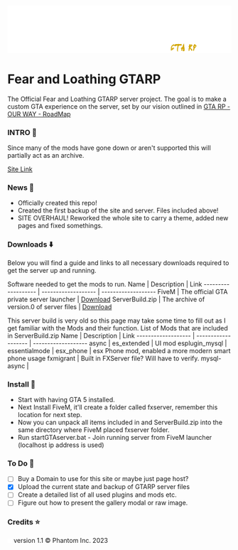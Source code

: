 <img src="images\FaL-banner_alpha.png" width="1000px" height="auto" />

# Fear and Loathing GTARP
The Official Fear and Loathing GTARP server project. The goal is to make a custom GTA experience on the server, set by our vision outlined in [GTA RP - OUR WAY - RoadMap](/GTARP-SERVER/GTARP_OUR-WAY_RoadMap)

### INTRO :scroll:
Since many of the mods have gone down or aren't supported this will partially act as an archive.

[Site Link](https://jeremysmai.github.io/FearandLoathingGTA/)

### News :newspaper:
- Officially created this repo!
- Created the first backup of the site and server. Files included above!
- SITE OVERHAUL! Reworked the whole site to carry a theme, added new pages and fixed somethings.

### Downloads :arrow_down:
Below you will find a guide and links to all necessary downloads required to get the server up and running.

Software needed to get the mods to run.
Name | Description | Link
------------------- | ------------------- | -------------------
FiveM | The official GTA private server launcher | [Download](https://fivem.net/)
ServerBuild.zip | The archive of version.0 of server files | [Download](GTARP-SERVER\BACKUPS\ServerBuild.zip)

This server build is very old so this page may take some time to fill out as I get familiar with the Mods and their function.
List of Mods that are included in ServerBuild.zip
Name | Description | Link
------------------- | ------------------- | -------------------
async |
es_extended | UI mod
esplugin_mysql |
essentialmode |
esx_phone | esx Phone mod, enabled a more modern smart phone usage
fxmigrant | Built in FXServer file? Will have to verify.
mysql-async |

### Install :open_file_folder:
- Start with having GTA 5 installed.
- Next Install FiveM, it'll create a folder called fxserver, remember this location for next step.
- Now you can unpack all items included in and ServerBuild.zip into the same directory where FiveM placed fxserver folder.
- Run startGTAserver.bat - Join running server from FiveM launcher (localhost ip address is used)

### To Do :memo:
- [ ] Buy a Domain to use for this site or maybe just page host?
- [x] Upload the current state and backup of GTARP server files
- [ ] Create a detailed list of all used plugins and mods etc.
- [ ] Figure out how to present the gallery modal or raw image.

### Credits :star:

<img src="images/phanicon-32x32.svg" height="10px" width="auto" /> version 1.1 &copy; Phantom Inc. 2023
